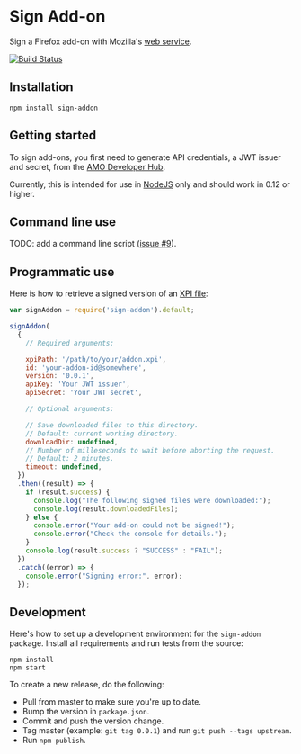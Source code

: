 # Sign Add-on

Sign a Firefox add-on with Mozilla's
[web service](http://addons-server.readthedocs.org/en/latest/topics/api/signing.html).

[![Build Status](https://travis-ci.org/mozilla/sign-addon.svg?branch=master)](https://travis-ci.org/mozilla/sign-addon)

## Installation

    npm install sign-addon

## Getting started

To sign add-ons, you first need to generate API credentials, a JWT issuer and
secret, from the
[AMO Developer Hub](https://addons.mozilla.org/en-US/developers/addon/api/key/).

Currently, this is intended for use in [NodeJS](https://nodejs.org/) only
and should work in 0.12 or higher.

## Command line use

TODO: add a command line script
([issue #9](https://github.com/mozilla/sign-addon/issues/9)).

## Programmatic use

Here is how to retrieve a signed version of an
[XPI file](https://developer.mozilla.org/en-US/docs/Mozilla/XPI):

````javascript
var signAddon = require('sign-addon').default;

signAddon(
  {
    // Required arguments:

    xpiPath: '/path/to/your/addon.xpi',
    id: 'your-addon-id@somewhere',
    version: '0.0.1',
    apiKey: 'Your JWT issuer',
    apiSecret: 'Your JWT secret',

    // Optional arguments:

    // Save downloaded files to this directory.
    // Default: current working directory.
    downloadDir: undefined,
    // Number of milleseconds to wait before aborting the request.
    // Default: 2 minutes.
    timeout: undefined,
  })
  .then((result) => {
    if (result.success) {
      console.log("The following signed files were downloaded:");
      console.log(result.downloadedFiles);
    } else {
      console.error("Your add-on could not be signed!");
      console.error("Check the console for details.");
    }
    console.log(result.success ? "SUCCESS" : "FAIL");
  })
  .catch((error) => {
    console.error("Signing error:", error);
  });
````

## Development

Here's how to set up a development environment for the `sign-addon` package.
Install all requirements and run tests from the source:

    npm install
    npm start

To create a new release, do the following:

* Pull from master to make sure you're up to date.
* Bump the version in `package.json`.
* Commit and push the version change.
* Tag master (example: `git tag 0.0.1`) and run `git push --tags upstream`.
* Run `npm publish`.
